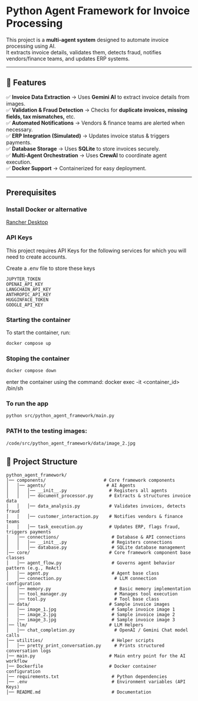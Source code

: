 # Python Agent Framework for Invoice Processing

This project is a **multi-agent system** designed to automate invoice processing using AI.  
It extracts invoice details, validates them, detects fraud, notifies vendors/finance teams, and updates ERP systems.

---

## **🚀 Features**
✅ **Invoice Data Extraction** → Uses **Gemini AI** to extract invoice details from images.  
✅ **Validation & Fraud Detection** → Checks for **duplicate invoices, missing fields, tax mismatches,** etc.  
✅ **Automated Notifications** → Vendors & finance teams are alerted when necessary.  
✅ **ERP Integration (Simulated)** → Updates invoice status & triggers payments.  
✅ **Database Storage** → Uses **SQLite** to store invoices securely.  
✅ **Multi-Agent Orchestration** → Uses **CrewAI** to coordinate agent execution.  
✅ **Docker Support** → Containerized for easy deployment.  

---

## Prerequisites
### Install Docker or alternative

[Rancher Desktop](https://rancherdesktop.io/)

### API Keys
This project requires API Keys for the following services for which you will need to create accounts.

Create a .env file to store these keys
```plaintext
JUPYTER_TOKEN
OPENAI_API_KEY
LANGCHAIN_API_KEY
ANTHROPIC_API_KEY
HUGGINFACE_TOKEN
GOOGLE_API_KEY
```

### Starting the container
To start the container, run:

```sh
docker compose up
```

### Stoping the container
```sh
docker compose down
```

enter the container using the command: docker exec -it <container_id> /bin/sh

### To run the app
```sh
python src/python_agent_framework/main.py
```
### PATH to the testing images:
```sh
/code/src/python_agent_framework/data/image_2.jpg
``` 

## **📂 Project Structure**
```plaintext
python_agent_framework/
│── components/                      # Core framework components
│   │── agents/                       # AI Agents 
│   │   │── __init__.py                # Registers all agents
│   │   │── document_processor.py      # Extracts & structures invoice data
│   │   │── data_analysis.py           # Validates invoices, detects fraud
│   │   │── customer_interaction.py    # Notifies vendors & finance teams
│   │   │── task_execution.py          # Updates ERP, flags fraud, triggers payments
│   │── connections/                    # Database & API connections
│   │   │── __init__.py                 # Registers connections
│   │   │── database.py                 # SQLite database management
│── core/                              # Core framework component base classes
│   │── agent_flow.py                   # Governs agent behavior pattern (e.g., ReAct)
│   │── agent.py                        # Agent base class
│   │── connection.py                    # LLM connection configuration
│   │── memory.py                        # Basic memory implementation
│   │── tool_manager.py                  # Manages tool execution
│   │── tool.py                          # Tool base class
│── data/                              # Sample invoice images
│   │── image_1.jpg                     # Sample invoice image 1
│   │── image_2.jpg                     # Sample invoice image 2
|   |── image_3.jpg                     # Sample invoice image 3
│── llm/                               # LLM Helpers
│   │── chat_completion.py               # OpenAI / Gemini Chat model calls
│── utilities/                          # Helper scripts
│   │── pretty_print_conversation.py     # Prints structured conversation logs
│── main.py                            # Main entry point for the AI workflow
│── Dockerfile                         # Docker container configuration
│── requirements.txt                    # Python dependencies
│── .env                                # Environment variables (API Keys)
│── README.md                           # Documentation
